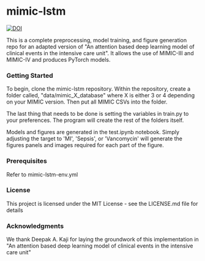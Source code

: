 # mimic-lstm

<a href="https://zenodo.org/badge/latestdoi/155128190"><img src="https://zenodo.org/badge/155128190.svg" alt="DOI"></a>

This is a complete preprocessing, model training, and figure generation repo for an adapted version of "An attention based deep learning model of clinical events in the intensive care unit". It allows the use of MIMIC-III and MIMIC-IV and produces PyTorch models.

### Getting Started

To begin, clone the mimic-lstm repository. Within the repository, create a folder called, "data/mimic_X_database" where X is either 3 or 4 depending on your MIMIC version. Then put all MIMIC CSVs into the folder.

The last thing that needs to be done is setting the variables in train.py to your preferences. The program will create the rest of the folders itself.

Models and figures are generated in the test.ipynb notebook. Simply adjusting the target to 'MI', 'Sepsis', or 'Vancomycin' will generate the figures panels and images required for each part of the figure.

### Prerequisites
Refer to mimic-lstm-env.yml

### License
This project is licensed under the MIT License - see the LICENSE.md file for details

### Acknowledgments
We thank Deepak A. Kaji for laying the groundwork of this implementation in "An attention based deep learning model of clinical events in the intensive care unit"
